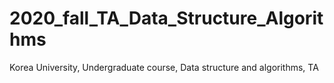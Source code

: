 # 2020_fall_TA_Data_Structure_Algorithms
Korea University, Undergraduate course, Data structure and algorithms, TA
